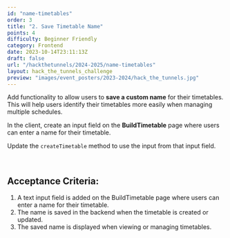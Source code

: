 ```yaml
---
id: "name-timetables"
order: 3
title: "2. Save Timetable Name"
points: 4
difficulty: Beginner Friendly
category: Frontend
date: 2023-10-14T23:11:13Z
draft: false
url: "/hackthetunnels/2024-2025/name-timetables"
layout: hack_the_tunnels_challenge
preview: "images/event_posters/2023-2024/hack_the_tunnels.jpg"
---
```


Add functionality to allow users to **save a custom name** for their timetables. This will help users identify their timetables more easily when managing multiple schedules.

In the client, create an input field on the **BuildTimetable** page where users can enter a name for their timetable.

Update the `createTimetable` method to use the input from that input field.

<br/>

## Acceptance Criteria:

1. A text input field is added on the BuildTimetable page where users can enter a name for their timetable.
2. The name is saved in the backend when the timetable is created or updated.
3. The saved name is displayed when viewing or managing timetables.
